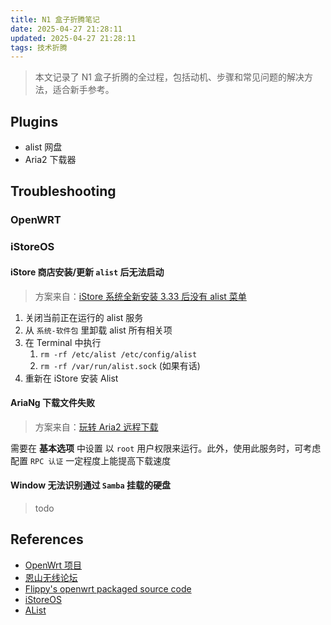 ```yaml
---
title: N1 盒子折腾笔记
date: 2025-04-27 21:28:11
updated: 2025-04-27 21:28:11
tags: 技术折腾
---
```


> 本文记录了 N1 盒子折腾的全过程，包括动机、步骤和常见问题的解决方法，适合新手参考。

## Plugins

- alist 网盘
- Aria2 下载器

## Troubleshooting

### OpenWRT

### iStoreOS

#### iStore 商店安装/更新 `alist` 后无法启动

> 方案来自：[iStore 系统全新安装 3.33 后没有 alist 菜单](https://github.com/sbwml/luci-app-alist/issues/102)

1. 关闭当前正在运行的 alist 服务
2. 从 `系统-软件包` 里卸载 alist 所有相关项
3. 在 Terminal 中执行
   1. `rm -rf /etc/alist /etc/config/alist`
   2. `rm -rf /var/run/alist.sock` (如果有话)
4. 重新在 iStore 安装 Alist

#### AriaNg 下载文件失败

> 方案来自：[玩转 Aria2 远程下载](https://doc.linkease.com/zh/guide/ddnsto/cloudapp.html#_1-%E7%8E%A9%E8%BD%ACaria2%E8%BF%9C%E7%A8%8B%E4%B8%8B%E8%BD%BD)

需要在 **基本选项** 中设置 以 `root` 用户权限来运行。此外，使用此服务时，可考虑配置 `RPC 认证` 一定程度上能提高下载速度

#### Window 无法识别通过 `Samba` 挂载的硬盘

> todo

## References

- [OpenWrt 项目](https://openwrt.org/zh/packages/start)
- [恩山无线论坛](https://www.right.com.cn/)
- [Flippy's openwrt packaged source code](https://github.com/unifreq/openwrt_packit)
- [iStoreOS](https://site.istoreos.com/)
- [AList](https://alist.nn.ci/zh/)

